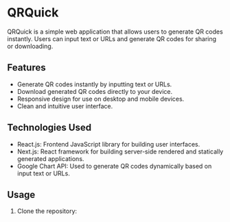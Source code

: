 # QRQuick

QRQuick is a simple web application that allows users to generate QR codes instantly. Users can input text or URLs and generate QR codes for sharing or downloading.

## Features

- Generate QR codes instantly by inputting text or URLs.
- Download generated QR codes directly to your device.
- Responsive design for use on desktop and mobile devices.
- Clean and intuitive user interface.

## Technologies Used

- React.js: Frontend JavaScript library for building user interfaces.
- Next.js: React framework for building server-side rendered and statically generated applications.
- Google Chart API: Used to generate QR codes dynamically based on input text or URLs.

## Usage

1. Clone the repository:
